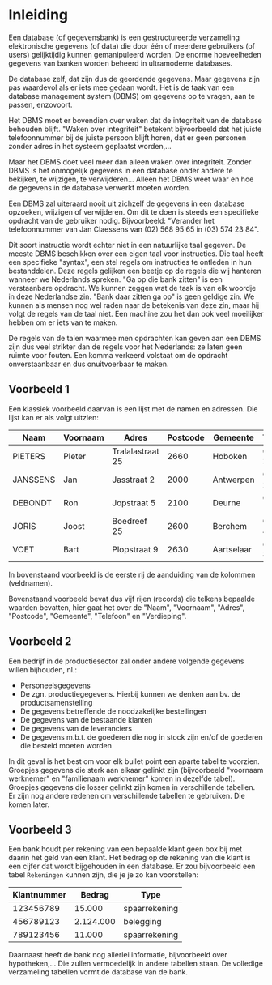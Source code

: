 # Inleiding

Een database \(of gegevensbank\) is een gestructureerde verzameling elektronische gegevens \(of data\) die door één of meerdere gebruikers \(of users\) gelijktijdig kunnen gemanipuleerd worden. De enorme hoeveelheden gegevens van banken worden beheerd in ultramoderne databases.

De database zelf, dat zijn dus de geordende gegevens. Maar gegevens zijn pas waardevol als er iets mee gedaan wordt. Het is de taak van een database management system \(DBMS\) om gegevens op te vragen, aan te passen, enzovoort.

Het DBMS moet er bovendien over waken dat de integriteit van de database behouden blijft. "Waken over integriteit" betekent bijvoorbeeld dat het juiste telefoonnummer bij de juiste persoon blijft horen, dat er geen personen zonder adres in het systeem geplaatst worden,...

Maar het DBMS doet veel meer dan alleen waken over integriteit. Zonder DBMS is het onmogelijk gegevens in een database onder andere te bekijken, te wijzigen, te verwijderen... Alleen het DBMS weet waar en hoe de gegevens in de database verwerkt moeten worden.

Een DBMS zal uiteraard nooit uit zichzelf de gegevens in een database opzoeken, wijzigen of verwijderen. Om dit te doen is steeds een specifieke opdracht van de gebruiker nodig. Bijvoorbeeld: "Verander het telefoonnummer van Jan Claessens van \(02\) 568 95 65 in \(03\) 574 23 84".

Dit soort instructie wordt echter niet in een natuurlijke taal gegeven. De meeste DBMS beschikken over een eigen taal voor instructies. Die taal heeft een specifieke "syntax", een stel regels om instructies te ontleden in hun bestanddelen. Deze regels gelijken een beetje op de regels die wij hanteren wanneer we Nederlands spreken. "Ga op die bank zitten" is een verstaanbare opdracht. We kunnen zeggen wat de taak is van elk woordje in deze Nederlandse zin. "Bank daar zitten ga op" is geen geldige zin. We kunnen als mensen nog wel raden naar de betekenis van deze zin, maar hij volgt de regels van de taal niet. Een machine zou het dan ook veel moeilijker hebben om er iets van te maken.

De regels van de talen waarmee men opdrachten kan geven aan een DBMS zijn dus veel strikter dan de regels voor het Nederlands: ze laten geen ruimte voor fouten. Een komma verkeerd volstaat om de opdracht onverstaanbaar en dus onuitvoerbaar te maken.

## **Voorbeeld 1**

Een klassiek voorbeeld daarvan is een lijst met de namen en adressen. Die lijst kan er als volgt uitzien:

| Naam     | Voornaam | Adres            | Postcode | Gemeente   | Telefoon     | Verdieping |
| -------- | -------- | ---------------- | -------- | ---------- | ------------ | ---------- |
| PIETERS  | PIeter   | Tralalastraat 25 | 2660     | Hoboken    | 03 333 33 33 | 1          |
| JANSSENS | Jan      | Jasstraat 2      | 2000     | Antwerpen  | 03 222 22 22 | 1          |
| DEBONDT  | Ron      | Jopstraat 5      | 2100     | Deurne     | 03 111 11 11 | 3          |
| JORIS    | Joost    | Boedreef 25      | 2600     | Berchem    | 03 444 44 44 | 2          |
| VOET     | Bart     | Plopstraat 9     | 2630     | Aartselaar | 03 888 88 88 | 3          |

In bovenstaand voorbeeld is de eerste rij de aanduiding van de kolommen (veldnamen).

Bovenstaand voorbeeld bevat dus vijf rijen (records) die telkens bepaalde waarden bevatten, hier gaat het over de "Naam", "Voornaam", "Adres", "Postcode", "Gemeente", "Telefoon" en "Verdieping".

## **Voorbeeld 2**

Een bedrijf in de productiesector zal onder andere volgende gegevens willen bijhouden, nl.:

* Personeelsgegevens&#x20;
* De zgn. productiegegevens. Hierbij kunnen we denken aan bv. de productsamenstelling
* De gegevens betreffende de noodzakelijke bestellingen
* De gegevens van de bestaande klanten&#x20;
* De gegevens van de leveranciers
* De gegevens m.b.t. de goederen die nog in stock zijn en/of de goederen die besteld moeten worden

In dit geval is het best om voor elk bullet point een aparte tabel te voorzien. Groepjes gegevens die sterk aan elkaar gelinkt zijn (bijvoorbeeld "voornaam werknemer" en "familienaam werknemer" komen in dezelfde tabel). Groepjes gegevens die losser gelinkt zijn komen in verschillende tabellen. Er zijn nog andere redenen om verschillende tabellen te gebruiken. Die komen later.

## **Voorbeeld 3**

Een bank houdt per rekening van een bepaalde klant geen box bij met daarin het geld van een klant. Het bedrag op de rekening van die klant is een cijfer dat wordt bijgehouden in een database. Er zou bijvoorbeeld een tabel `Rekeningen` kunnen zijn, die je je zo kan voorstellen:

| Klantnummer | Bedrag    | Type          |
| ----------- | --------- | ------------- |
| 123456789   | 15.000    | spaarrekening |
| 456789123   | 2.124.000 | belegging     |
| 789123456   | 11.000    | spaarrekening |

Daarnaast heeft de bank nog allerlei informatie, bijvoorbeeld over hypotheken,... Die zullen vermoedelijk in andere tabellen staan. De volledige verzameling tabellen vormt de database van de bank.
